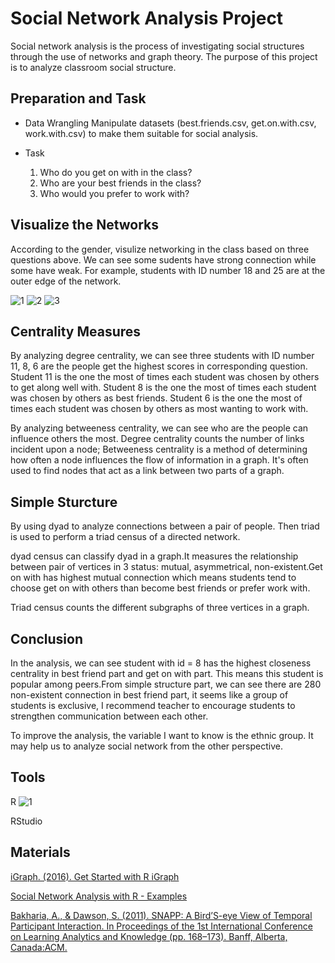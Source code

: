 # Social Network Analysis Project

Social network analysis is the process of investigating social structures through the use of networks and graph theory. The purpose of this project is to analyze classroom social structure.

## Preparation and Task

* Data Wrangling
  Manipulate datasets (best.friends.csv, get.on.with.csv, work.with.csv) to make them suitable for social analysis. 
  
* Task
  1. Who do you get on with in the class?  
  2. Who are your best friends in the class?  
  3. Who would you prefer to work with? 

## Visualize the Networks

According to the gender, visulize networking in the class based on three questions above. We can see some sudents have strong connection while some have weak. For example, students with ID number 18 and 25 are at the outer edge of the network.

![1](https://user-images.githubusercontent.com/70673374/121748469-a5488880-cace-11eb-8e37-21b532bf69fa.png)
![2](https://user-images.githubusercontent.com/70673374/121748488-b2657780-cace-11eb-835a-e5939fcb3229.png)
![3](https://user-images.githubusercontent.com/70673374/121748496-b5606800-cace-11eb-94bb-f141e72eb07f.png)

## Centrality Measures

By analyzing degree centrality, we can see three students with ID number 11, 8, 6 are the people get the highest scores in corresponding question. Student 11 is the one the most of times each student was chosen by others to get along well with. Student 8 is the one the most of times each student was chosen by others as best friends. Student 6 is the  one the most of times each student was chosen by others as most wanting to work with.

By analyzing betweeness centrality, we can see who are the people can influence others the most. Degree centrality counts the number of links incident upon a node; Betweeness centrality is a method of determining how often a node influences the flow of information in a graph. It's often used to find nodes that act as a link between two parts of a graph.

## Simple Sturcture

By using dyad to analyze connections between a pair of people. Then triad is used to perform a triad census of a directed network. 

dyad census can classify dyad in a graph.It measures the relationship between pair of vertices in 3 status: mutual, asymmetrical, non-existent.Get on with has highest mutual connection which means students tend to choose get on with others than become best friends or prefer work with.

Triad census counts the different subgraphs of three vertices in a graph.

## Conclusion

In the analysis, we can see student with id = 8 has the highest closeness centrality in best friend part and get on with part. This means this student is popular among peers.From simple structure part, we can see there are 280 non-existent connection in best friend part, it seems like a group of students is exclusive, I recommend teacher to encourage students to strengthen communication between each other.

To improve the analysis, the variable I want to know is the ethnic group. It may help us to analyze social network from the other perspective.


## Tools 

R
![1](https://user-images.githubusercontent.com/70673374/121748463-a37ec500-cace-11eb-8f8f-1b3fafaf1109.png)

RStudio

## Materials

[iGraph. (2016). Get Started with R iGraph](http://igraph.org/r/#docs)

[Social Network Analysis with R - Examples](https://www.youtube.com/watch?v=0xsM0MbRPGE)

[Bakharia, A., & Dawson, S. (2011). SNAPP: A Bird’S-eye View of Temporal Participant Interaction. In Proceedings of the 1st International Conference on Learning Analytics and Knowledge (pp. 168–173). Banff, Alberta, Canada:ACM.](https://doi.org/10.1145/2090116.2090144)
